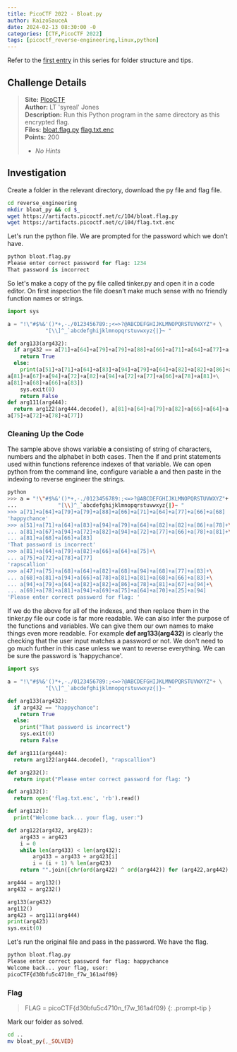 ```yaml
---
title: PicoCTF 2022 - Bloat.py
author: KaizoSauceA
date: 2024-02-13 08:30:00 -0
categories: [CTF,PicoCTF 2022]
tags: [picoctf_reverse-engineering,linux,python]
---
```


Refer to the [first entry](../picoctf2021-obedient_cat) in this series for folder structure and tips.

## Challenge Details

> **Site:** [PicoCTF](https://play.picoctf.org/)  
> **Author:** LT 'syreal' Jones  
> **Description:** Run this Python program in the same directory as this encrypted flag.   
> **Files:** [bloat.flag.py](https://artifacts.picoctf.net/c/104/bloat.flag.py) [flag.txt.enc](https://artifacts.picoctf.net/c/104/flag.txt.enc)  
> **Points:** 200  
> * *No Hints*  

## Investigation

Create a folder in the relevant directory, download the py file and flag file.

```bash
cd reverse_engineering
mkdir bloat_py && cd $_
wget https://artifacts.picoctf.net/c/104/bloat.flag.py
wget https://artifacts.picoctf.net/c/104/flag.txt.enc
```

Let's run the python file. We are prompted for the password which we don't have.

```python
python bloat.flag.py   
Please enter correct password for flag: 1234
That password is incorrect
```

So let's make a copy of the py file called tinker.py and open it in a code editor. On first inspection the file doesn't make much sense with no friendly function names or strings.

```python
import sys

a = "!\"#$%&'()*+,-./0123456789:;<=>?@ABCDEFGHIJKLMNOPQRSTUVWXYZ"+ \
            "[\\]^_`abcdefghijklmnopqrstuvwxyz{|}~ "

def arg133(arg432):
  if arg432 == a[71]+a[64]+a[79]+a[79]+a[88]+a[66]+a[71]+a[64]+a[77]+a[66]+a[68]:
    return True
  else:
    print(a[51]+a[71]+a[64]+a[83]+a[94]+a[79]+a[64]+a[82]+a[82]+a[86]+a[78]+\
a[81]+a[67]+a[94]+a[72]+a[82]+a[94]+a[72]+a[77]+a[66]+a[78]+a[81]+\
a[81]+a[68]+a[66]+a[83])
    sys.exit(0)
    return False
def arg111(arg444):
  return arg122(arg444.decode(), a[81]+a[64]+a[79]+a[82]+a[66]+a[64]+a[75]+\
a[75]+a[72]+a[78]+a[77])
```

### Cleaning Up the Code

The sample above shows variable **a** consisting of string of characters, numbers and the alphabet in both cases. Then the if and print statements used within functions reference indexes of that variable. We can open python from the command line, configure variable a and then paste in the indexing to reverse engineer the strings.

```bash
python
>>> a = "!\"#$%&'()*+,-./0123456789:;<=>?@ABCDEFGHIJKLMNOPQRSTUVWXYZ"+ \
...             "[\\]^_`abcdefghijklmnopqrstuvwxyz{|}~ "
>>> a[71]+a[64]+a[79]+a[79]+a[88]+a[66]+a[71]+a[64]+a[77]+a[66]+a[68]
'happychance'
>>> a[51]+a[71]+a[64]+a[83]+a[94]+a[79]+a[64]+a[82]+a[82]+a[86]+a[78]+\
... a[81]+a[67]+a[94]+a[72]+a[82]+a[94]+a[72]+a[77]+a[66]+a[78]+a[81]+\
... a[81]+a[68]+a[66]+a[83]
'That password is incorrect'
>>> a[81]+a[64]+a[79]+a[82]+a[66]+a[64]+a[75]+\
... a[75]+a[72]+a[78]+a[77]
'rapscallion'
>>> a[47]+a[75]+a[68]+a[64]+a[82]+a[68]+a[94]+a[68]+a[77]+a[83]+\
... a[68]+a[81]+a[94]+a[66]+a[78]+a[81]+a[81]+a[68]+a[66]+a[83]+\
... a[94]+a[79]+a[64]+a[82]+a[82]+a[86]+a[78]+a[81]+a[67]+a[94]+\
... a[69]+a[78]+a[81]+a[94]+a[69]+a[75]+a[64]+a[70]+a[25]+a[94]
'Please enter correct password for flag: '
```

If we do the above for all of the indexes, and then replace them in the tinker.py file our code is far more readable. We can also infer the purpose of the functions and variables. We can give them our own names to make things even more readable. For example **def arg133(arg432)** is clearly the checking that the user input matches a password or not. We don't need to go much further in this case unless we want to reverse everything. We can be sure the password is 'happychance'.

```python
import sys

a = "!\"#$%&'()*+,-./0123456789:;<=>?@ABCDEFGHIJKLMNOPQRSTUVWXYZ"+ \
            "[\\]^_`abcdefghijklmnopqrstuvwxyz{|}~ "

def arg133(arg432):
  if arg432 == "happychance":
    return True
  else:
    print("That password is incorrect")
    sys.exit(0)
    return False

def arg111(arg444):
  return arg122(arg444.decode(), "rapscallion")

def arg232():
  return input("Please enter correct password for flag: ")

def arg132():
  return open('flag.txt.enc', 'rb').read()

def arg112():
  print("Welcome back... your flag, user:")

def arg122(arg432, arg423):
    arg433 = arg423
    i = 0
    while len(arg433) < len(arg432):
        arg433 = arg433 + arg423[i]
        i = (i + 1) % len(arg423)        
    return "".join([chr(ord(arg422) ^ ord(arg442)) for (arg422,arg442) in zip(arg432,arg433)])

arg444 = arg132()
arg432 = arg232()

arg133(arg432)
arg112()
arg423 = arg111(arg444)
print(arg423)
sys.exit(0)
```

Let's run the original file and pass in the password. We have the flag.

```bash
python bloat.flag.py 
Please enter correct password for flag: happychance
Welcome back... your flag, user:
picoCTF{d30bfu5c4710n_f7w_161a4f09}
```

### Flag

> FLAG = picoCTF{d30bfu5c4710n_f7w_161a4f09}
{: .prompt-tip }

Mark our folder as solved.

```bash
cd ..
mv bloat_py{,_SOLVED}
```